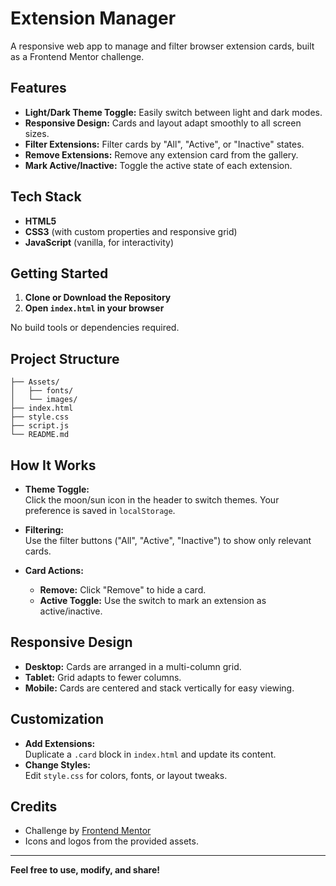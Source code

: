 # Extension Manager 

A responsive web app to manage and filter browser extension cards, built as a Frontend Mentor challenge.

## Features

- **Light/Dark Theme Toggle:** Easily switch between light and dark modes.
- **Responsive Design:** Cards and layout adapt smoothly to all screen sizes.
- **Filter Extensions:** Filter cards by "All", "Active", or "Inactive" states.
- **Remove Extensions:** Remove any extension card from the gallery.
- **Mark Active/Inactive:** Toggle the active state of each extension.

## Tech Stack

- **HTML5**
- **CSS3** (with custom properties and responsive grid)
- **JavaScript** (vanilla, for interactivity)

## Getting Started

1. **Clone or Download the Repository**
2. **Open `index.html` in your browser**

No build tools or dependencies required.

## Project Structure

```
├── Assets/
│   ├── fonts/
│   └── images/
├── index.html
├── style.css
├── script.js
└── README.md
```

## How It Works

- **Theme Toggle:**  
  Click the moon/sun icon in the header to switch themes. Your preference is saved in `localStorage`.

- **Filtering:**  
  Use the filter buttons ("All", "Active", "Inactive") to show only relevant cards.

- **Card Actions:**  
  - **Remove:** Click "Remove" to hide a card.
  - **Active Toggle:** Use the switch to mark an extension as active/inactive.

## Responsive Design

- **Desktop:** Cards are arranged in a multi-column grid.
- **Tablet:** Grid adapts to fewer columns.
- **Mobile:** Cards are centered and stack vertically for easy viewing.

## Customization

- **Add Extensions:**  
  Duplicate a `.card` block in `index.html` and update its content.
- **Change Styles:**  
  Edit `style.css` for colors, fonts, or layout tweaks.

## Credits

- Challenge by [Frontend Mentor](https://www.frontendmentor.io/)
- Icons and logos from the provided assets.

---

**Feel free to use, modify, and share!**